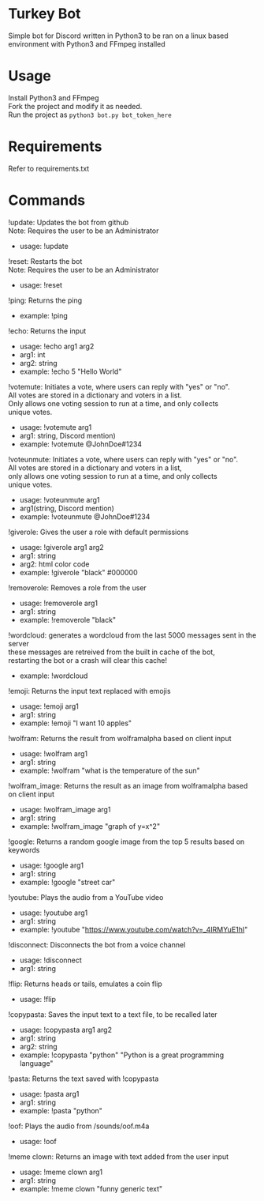 # Turkey Bot
Simple bot for Discord written in Python3 to be ran on a linux based environment with Python3 and FFmpeg installed  
# Usage
Install Python3 and FFmpeg  
Fork the project and modify it as needed.  
Run the project as ```python3 bot.py bot_token_here```  
# Requirements
Refer to requirements.txt
# Commands
!update: Updates the bot from github  
Note: Requires the user to be an Administrator  
- usage: !update  

!reset: Restarts the bot  
Note: Requires the user to be an Administrator  
- usage: !reset  

!ping: Returns the ping  
- example: !ping  

!echo: Returns the input  
- usage: !echo arg1 arg2  
- arg1: int  
- arg2: string  
- example: !echo 5 "Hello World"  

!votemute: Initiates a vote, where users can reply with "yes" or "no".  
            All votes are stored in a dictionary and voters in a list.  
            Only allows one voting session to run at a time, and only collects  
            unique votes.  
- usage: !votemute arg1  
- arg1: string, Discord mention)  
- example: !votemute @JohnDoe#1234  

!voteunmute: Initiates a vote, where users can reply with "yes" or "no".   
            All votes are stored in a dictionary and voters in a list,  
            only allows one voting session to run at a time, and only collects  
            unique votes.  
- usage: !voteunmute arg1  
- arg1(string, Discord mention)  
- example: !voteunmute @JohnDoe#1234  

!giverole: Gives the user a role with default permissions  
- usage: !giverole arg1 arg2  
- arg1: string  
- arg2: html color code  
- example: !giverole "black" #000000  
  
!removerole: Removes a role from the user  
- usage: !removerole arg1  
- arg1: string  
- example: !removerole "black"  

!wordcloud: generates a wordcloud from the last 5000 messages sent in the server  
             these messages are retreived from the built in cache of the bot,  
             restarting the bot or a crash will clear this cache!  
- example: !wordcloud  

!emoji: Returns the input text replaced with emojis  
- usage: !emoji arg1  
- arg1: string  
- example: !emoji "I want 10 apples"  

!wolfram: Returns the result from wolframalpha based on client input  
- usage: !wolfram arg1   
- arg1: string  
- example: !wolfram "what is the temperature of the sun"  

!wolfram_image: Returns the result as an image from wolframalpha based on client input  
- usage: !wolfram_image arg1   
- arg1: string  
- example: !wolfram_image "graph of y=x^2"  
  
!google: Returns a random google image from the top 5 results based on keywords  
- usage: !google arg1  
- arg1: string  
- example: !google "street car"  

!youtube: Plays the audio from a YouTube video  
- usage: !youtube arg1  
- arg1: string  
- example: !youtube "https://www.youtube.com/watch?v=_4IRMYuE1hI"  

!disconnect: Disconnects the bot from a voice channel  
- usage: !disconnect  
- arg1: string  

!flip: Returns heads or tails, emulates a coin flip  
- usage: !flip  

!copypasta: Saves the input text to a text file, to be recalled later  
- usage: !copypasta arg1 arg2  
- arg1: string  
- arg2: string  
- example: !copypasta "python" "Python is a great programming language"  

!pasta: Returns the text saved with !copypasta  
- usage: !pasta arg1  
- arg1: string  
- example: !pasta "python"  

!oof: Plays the audio from /sounds/oof.m4a   
- usage: !oof  

!meme clown: Returns an image with text added from the user input  
- usage: !meme clown arg1  
- arg1: string  
- example: !meme clown "funny generic text"  
